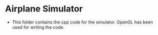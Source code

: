 # Airplane Simulator

- This folder contains the cpp code for the simulator. OpenGL has been used for writing the code.